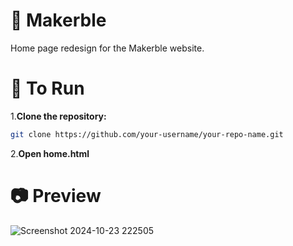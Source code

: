 
# 💫 Makerble

Home page redesign for the Makerble website.


# 🎉 To Run

1.**Clone the repository:**

   ```bash
   git clone https://github.com/your-username/your-repo-name.git
   ```

2.**Open home.html**  

# 📷 Preview
![Screenshot 2024-10-23 222505](https://github.com/user-attachments/assets/f022c115-b630-420d-b235-008990a84f5c)
